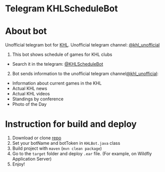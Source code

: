 # Telegram KHLScheduleBot

About bot
=====================
Unofficial telegram bot for [KHL](https://khl.ru).
Unofficial telegram channel: [@khl_unofficial](https://t.me/khl_unofficial)

1. This bot shows schedule of games for KHL clubs
 
 - Search it in the telegram: [@KHLScheduleBot](https://telegram.me/KHLScheduleBot)

2. Bot sends information to the unofficial telegram channel[@khl_unofficial](https://telegram.me/khl_unofficial): 

 - Information about current games in the KHL
 - Actual KHL news
 - Actual KHL videos
 - Standings by conference
 - Photo of the Day

Instruction for build and deploy
=====================
 1. Download or clone [repo](https://github.com/schepach/TelegramKHLBot.git)
 2. Set your botName and botToken in `KHLBot.java` class
 3. Build project with `maven` (`mvn clean package`)
 4. Go to the `target` folder and deploy `.ear` file. (For example, on Wildfly Application Server)
 5. Enjoy!
